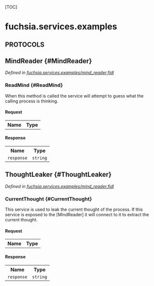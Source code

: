 [TOC]

# fuchsia.services.examples


## **PROTOCOLS**

## MindReader {#MindReader}
*Defined in [fuchsia.services.examples/mind_reader.fidl](https://fuchsia.googlesource.com/fuchsia/+/master/topaz/public/dart/fuchsia_services/examples/mind_reader/fidl/mind_reader.fidl#8)*


### ReadMind {#ReadMind}

<p>When this method is called the service will attempt to guess
what the calling process is thinking.</p>

#### Request
<table>
    <tr><th>Name</th><th>Type</th></tr>
    </table>


#### Response
<table>
    <tr><th>Name</th><th>Type</th></tr>
    <tr>
            <td><code>response</code></td>
            <td>
                <code>string</code>
            </td>
        </tr></table>

## ThoughtLeaker {#ThoughtLeaker}
*Defined in [fuchsia.services.examples/mind_reader.fidl](https://fuchsia.googlesource.com/fuchsia/+/master/topaz/public/dart/fuchsia_services/examples/mind_reader/fidl/mind_reader.fidl#15)*


### CurrentThought {#CurrentThought}

<p>This service is used to leak the current thought of the process.
If this service is exposed to the [MindReader] it will connect
to it to extract the current thought.</p>

#### Request
<table>
    <tr><th>Name</th><th>Type</th></tr>
    </table>


#### Response
<table>
    <tr><th>Name</th><th>Type</th></tr>
    <tr>
            <td><code>response</code></td>
            <td>
                <code>string</code>
            </td>
        </tr></table>















